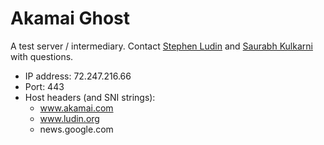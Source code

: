 # Akamai Ghost

A test server / intermediary. Contact [Stephen Ludin](sludin@akamai.com) and [Saurabh Kulkarni](sakulkar@akamai.com) with questions.

* IP address: 72.247.216.66
* Port: 443
* Host headers (and SNI strings):
  * www.akamai.com
  * www.ludin.org
  * news.google.com